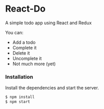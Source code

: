 # React-Do

A simple todo app using React and Redux

You can:
  - Add a todo
  - Complete it
  - Delete it
  - Uncomplete it
  - Not much more (yet)

### Installation

Install the dependencies and start the server.

```sh
$ npm install
$ npm start
```

